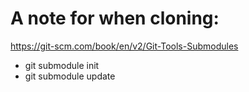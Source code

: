# A note for when cloning:
https://git-scm.com/book/en/v2/Git-Tools-Submodules
- git submodule init
- git submodule update

